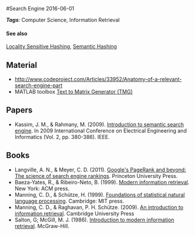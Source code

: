 
#Search Engine
2016-06-01



***Tags***: Computer Science, Information Retrieval

#### See also
[Locality Sensitive Hashing](/locality_sensitive_hashing), [Semantic Hashing](/semantic_hashing)
## Material
* http://www.codeproject.com/Articles/33952/Anatomy-of-a-relevant-search-engine-part
* MATLAB toolbox [Text to Matrix Generator (TMG)](http://scgroup.hpclab.ceid.upatras.gr/scgroup/Projects/TMG/)

## Papers
* Kassim, J. M., & Rahmany, M. (2009). [Introduction to semantic search engine](http://deca.cuc.edu.cn/Community/cfs-filesystemfile.ashx/__key/CommunityServer.Components.PostAttachments/00.00.00.73.05/29_5F00_Introduction-to-Semantic-Search-Engine.pdf). In 2009 International Conference on Electrical Engineering and Informatics (Vol. 2, pp. 380-386). IEEE.

## Books
* Langville, A. N., & Meyer, C. D. (2011). [Google's PageRank and beyond: The science of search engine rankings](https://www.goodreads.com/book/show/310419.Google_s_Pagerank_and_Beyond). Princeton University Press.
* Baeza-Yates, R., & Ribeiro-Neto, B. (1999). [Modern information retrieval](https://www.goodreads.com/book/show/433444.Modern_Information_Retrieval). New York: ACM press.
* Manning, C. D., & Schütze, H. (1999). [Foundations of statistical natural language processing](https://www.goodreads.com/book/show/776349.Foundations_of_Statistical_Natural_Language_Processing). Cambridge: MIT press.
* Manning, C. D., & Raghavan, P. H. Schütze. (2009). [An introduction to information retrieval](https://www.goodreads.com/book/show/3278309-introduction-to-information-retrieval). Cambridge University Press
* Salton, G; McGill, M. J. (1986). [Introduction to modern information retrieval](https://www.goodreads.com/book/show/633362.Introduction_to_Modern_Information_Retrieval). McGraw-Hill.



